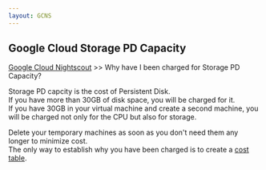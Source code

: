 ```yaml
---
layout: GCNS
---
```


## Google Cloud Storage PD Capacity  
[Google Cloud Nightscout](./GoogleCloud.md) >> Why have I been charged for Storage PD Capacity?  
  
Storage PD capcity is the cost of Persistent Disk.  
If you have more than 30GB of disk space, you will be charged for it.  
If you have 30GB in your virtual machine and create a second machine, you will be charged not only for the CPU but also for storage.  
  
Delete your temporary machines as soon as you don't need them any longer to minimize cost.  
The only way to establish why you have been charged is to create a [cost table](./CostTable.md).  
  
